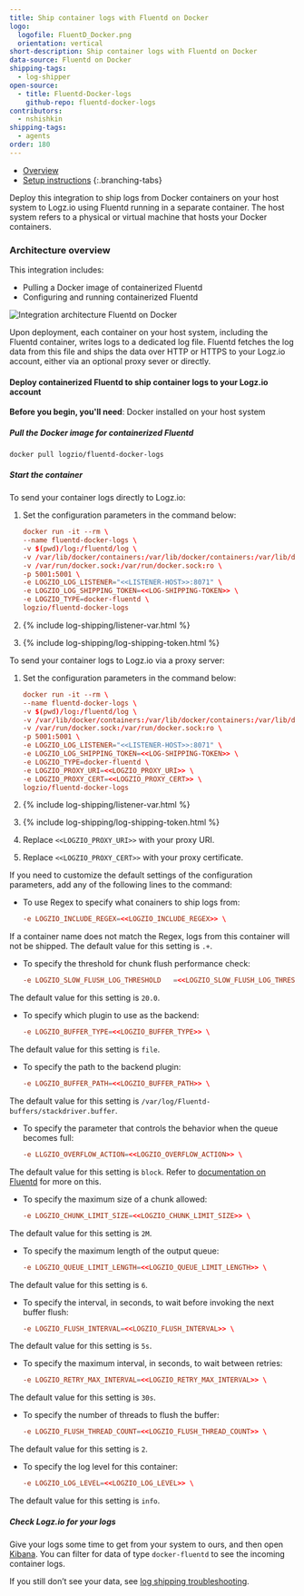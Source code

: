 ```yaml
---
title: Ship container logs with Fluentd on Docker
logo:
  logofile: FluentD_Docker.png
  orientation: vertical
short-description: Ship container logs with Fluentd on Docker
data-source: Fluentd on Docker
shipping-tags:
  - log-shipper
open-source:
  - title: Fluentd-Docker-logs
    github-repo: fluentd-docker-logs
contributors:
  - nshishkin
shipping-tags:
  - agents
order: 180
---
```

<!-- tabContainer:start -->
<div class="branching-container">

* [Overview](#overview)
* [Setup instructions](#setup-instructions)
{:.branching-tabs}

<!-- tab:start -->
<div id="overview">

Deploy this integration to ship logs from Docker containers on your host system to Logz.io using Fluentd running in a separate container. The host system refers to a physical or virtual machine that hosts your Docker containers.


### Architecture overview

This integration includes:


* Pulling a Docker image of containerized Fluentd
* Configuring and running containerized Fluentd

![Integration architecture Fluentd on Docker](https://dytvr9ot2sszz.cloudfront.net/logz-docs/log-shipping/docker-fluentd-hla-v2.png)

Upon deployment, each container on your host system, including the Fluentd container, writes logs to a dedicated log file. Fluentd fetches the log data from this file and ships the data over HTTP or HTTPS to your Logz.io account, either via an optional proxy sever or directly.

</div>
<!-- tab:end -->


<!-- tab:start -->
<div id="setup-instructions">

#### Deploy containerized Fluentd to ship container logs to your Logz.io account

**Before you begin, you'll need**:
Docker installed on your host system

<div class="tasklist">

##### Pull the Docker image for containerized Fluentd

```shell
docker pull logzio/fluentd-docker-logs
```

##### Start the container

To send your container logs directly to Logz.io:

1. Set the configuration parameters in the command below:

   ```conf
   docker run -it --rm \
   --name fluentd-docker-logs \
   -v $(pwd)/log:/fluentd/log \
   -v /var/lib/docker/containers:/var/lib/docker/containers:/var/lib/docker/containers:ro \
   -v /var/run/docker.sock:/var/run/docker.sock:ro \
   -p 5001:5001 \
   -e LOGZIO_LOG_LISTENER="<<LISTENER-HOST>>:8071" \
   -e LOGZIO_LOG_SHIPPING_TOKEN=<<LOG-SHIPPING-TOKEN>> \
   -e LOGZIO_TYPE=docker-fluentd \
   logzio/fluentd-docker-logs
   ```

2. {% include log-shipping/listener-var.html %}
3. {% include log-shipping/log-shipping-token.html %}

To send your container logs to Logz.io via a proxy server:

1. Set the configuration parameters in the command below:

   ```conf
   docker run -it --rm \
   --name fluentd-docker-logs \
   -v $(pwd)/log:/fluentd/log \
   -v /var/lib/docker/containers:/var/lib/docker/containers:/var/lib/docker/containers:ro \
   -v /var/run/docker.sock:/var/run/docker.sock:ro \
   -p 5001:5001 \
   -e LOGZIO_LOG_LISTENER="<<LISTENER-HOST>>:8071" \
   -e LOGZIO_LOG_SHIPPING_TOKEN=<<LOG-SHIPPING-TOKEN>> \
   -e LOGZIO_TYPE=docker-fluentd \
   -e LOGZIO_PROXY_URI=<<LOGZIO_PROXY_URI>> \
   -e LOGZIO_PROXY_CERT=<<LOGZIO_PROXY_CERT>> \
   logzio/fluentd-docker-logs
   ```

2. {% include log-shipping/listener-var.html %}
3. {% include log-shipping/log-shipping-token.html %}
4. Replace `<<LOGZIO_PROXY_URI>>` with your proxy URI.
5. Replace `<<LOGZIO_PROXY_CERT>>` with your proxy certificate.

If you need to customize the default settings of the configuration parameters, add any of the following lines to the command:
  
* To use Regex to specify what conainers to ship logs from: 
  
   ```conf
   -e LOGZIO_INCLUDE_REGEX=<<LOGZIO_INCLUDE_REGEX>> \
   ```
  
 If a container name does not match the Regex, logs from this container will not be shipped. The default value for this setting is `.+`.
  
* To specify the threshold for chunk flush performance check:
  
   ```conf
   -e LOGZIO_SLOW_FLUSH_LOG_THRESHOLD	=<<LOGZIO_SLOW_FLUSH_LOG_THRESHOLD>> \
   ```
The default value for this setting is `20.0`.
 
* To specify which plugin to use as the backend:
  
   ```conf
   -e LOGZIO_BUFFER_TYPE=<<LOGZIO_BUFFER_TYPE>> \
   ```
The default value for this setting is `file`.
  
* To specify the path to the backend plugin:
  
   ```conf
   -e LOGZIO_BUFFER_PATH=<<LOGZIO_BUFFER_PATH>> \
   ```
The default value for this setting is `/var/log/Fluentd-buffers/stackdriver.buffer`.
  
* To specify the parameter that controls the behavior when the queue becomes full:
  
   ```conf
   -e LLGZIO_OVERFLOW_ACTION=<<LOGZIO_OVERFLOW_ACTION>> \
   ```
The default value for this setting is `block`. Refer to [documentation on Fluentd](https://docs.fluentd.org/output#overflow_action) for more on this.

* To specify the maximum size of a chunk allowed:
  
   ```conf
   -e LOGZIO_CHUNK_LIMIT_SIZE=<<LOGZIO_CHUNK_LIMIT_SIZE>> \
   ```
The default value for this setting is `2M`.

* To specify the maximum length of the output queue:
  
   ```conf
   -e LOGZIO_QUEUE_LIMIT_LENGTH=<<LOGZIO_QUEUE_LIMIT_LENGTH>> \
   ```
The default value for this setting is `6`.

* To specify the interval, in seconds, to wait before invoking the next buffer flush:
  
   ```conf
   -e LOGZIO_FLUSH_INTERVAL=<<LOGZIO_FLUSH_INTERVAL>> \
   ```
The default value for this setting is `5s`.

* To specify the maximum interval, in seconds, to wait between retries:
  
   ```conf
   -e LOGZIO_RETRY_MAX_INTERVAL=<<LOGZIO_RETRY_MAX_INTERVAL>> \
   ```
The default value for this setting is `30s`.
  
* To specify the number of threads to flush the buffer:
  
   ```conf
   -e LOGZIO_FLUSH_THREAD_COUNT=<<LOGZIO_FLUSH_THREAD_COUNT>> \
   ```
The default value for this setting is `2`.

* To specify the log level for this container:
  
   ```conf
   -e LOGZIO_LOG_LEVEL=<<LOGZIO_LOG_LEVEL>> \
   ```
The default value for this setting is `info`.
 

##### Check Logz.io for your logs

Give your logs some time to get from your system to ours, and then open [Kibana](https://app.logz.io/#/dashboard/kibana/discover?). You can filter for data of type `docker-fluentd` to see the incoming container logs.
  
If you still don’t see your data, see [log shipping troubleshooting](https://docs.logz.io/user-guide/log-shipping/log-shipping-troubleshooting.html).
</div>

</div>
<!-- tab:end -->

</div>
<!-- tabContainer:end -->
